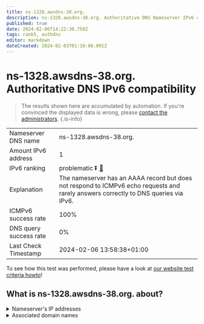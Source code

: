```yaml
---
title: ns-1328.awsdns-38.org.
description: ns-1328.awsdns-38.org. Authoritative DNS Nameserver IPv6 compatibility
published: true
date: 2024-02-06T14:22:30.750Z
tags: rank5, authdns
editor: markdown
dateCreated: 2024-02-03T01:10:06.001Z
---
```


# ns-1328.awsdns-38.org. Authoritative DNS IPv6 compatibility

> The results shown here are accumulated by automation. If you're convinced the displayed data is wrong, please [contact the administrators](/howto/chat). 
{.is-info}




|   |   |
| - | - |
| Nameserver DNS name | ns-1328.awsdns-38.org.
| Amount IPv6 address | 1
| IPv6 ranking | problematic :arrow_double_down: [🔗](/howto/ranking) |
| Explanation | The nameserver has an AAAA record but does not respond to ICMPv6 echo requests and rarely answers correctly to DNS queries via IPv6. |
| ICMPv6 success rate | 100%|
| DNS query success rate | 0% |
| Last Check Timestamp | 2024-02-06 13:58:38+01:00 |

To see how this test was performed, please have a look at [our website test criteria howto](/howto/testcriteria/authdns)!


## What is ns-1328.awsdns-38.org. about?




<details>
<summary>Nameserver's IP addresses</summary>

2600:9000:5305:3000::1

</details>



<details>
<summary>Associated domain names</summary>

www.nytimes.com

</details>

